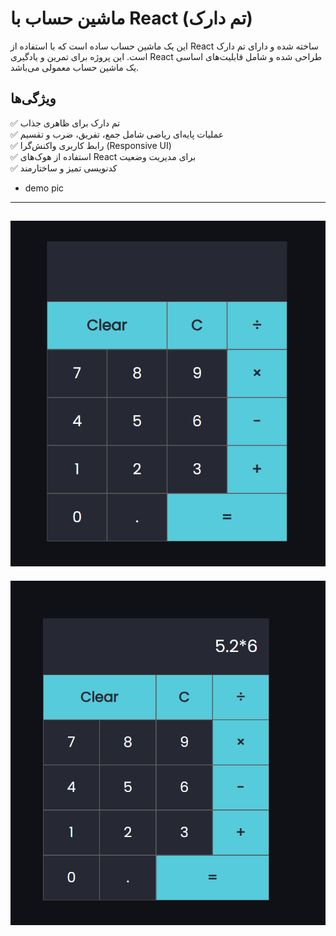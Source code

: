 # ماشین حساب با React (تم دارک)

این یک ماشین حساب ساده است که با استفاده از React ساخته شده و دارای تم دارک است. این پروژه برای تمرین و یادگیری React طراحی شده و شامل قابلیت‌های اساسی یک ماشین حساب معمولی می‌باشد.

## ویژگی‌ها
✅ تم دارک برای ظاهری جذاب  
✅ عملیات پایه‌ای ریاضی شامل جمع، تفریق، ضرب و تقسیم  
✅ رابط کاربری واکنش‌گرا (Responsive UI)  
✅ استفاده از هوک‌های React برای مدیریت وضعیت  
✅ کدنویسی تمیز و ساختارمند


- demo pic
---
![main](demo/main.png)
---
![numbers](demo/numbers.png)
